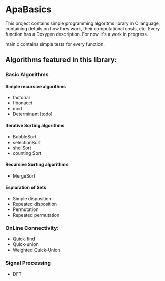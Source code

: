 # ApaBasics
This project contains simple programming algoritms library in C language, containing details on how they work, their  computational costs, etc.
Every function has a Doxygen description.
For now it's a work in progress.

main.c contains simple tests for every function.

## Algorithms featured in this library: 
### Basic Algorithms
#### Simple recursive algorithms

- factorial
- fibonacci 
- mcd
- Determinant [todo]

#### Iterative Sorting algorithms
- BubbleSort
- selectionSort
- shellSort
- counting Sort
#### Recursive Sorting algorithms
- MergeSort
#### Esploration of Sets
- Simple disposition
- Repeated disposition
- Permutation
- Repeated permutation

### OnLine Connectivity:
- Quick-find
- Quick-union
- Weighted Quick-Union

### Signal Processing
- DFT




